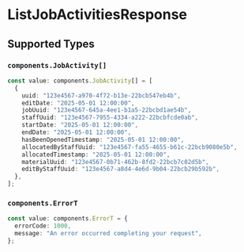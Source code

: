 # ListJobActivitiesResponse


## Supported Types

### `components.JobActivity[]`

```typescript
const value: components.JobActivity[] = [
  {
    uuid: "123e4567-a970-4f72-b13e-22bcb547eb4b",
    editDate: "2025-05-01 12:00:00",
    jobUuid: "123e4567-645a-4ee1-b1a5-22bcbd1ae54b",
    staffUuid: "123e4567-7955-4334-a222-22bcbfcde0ab",
    startDate: "2025-05-01 12:00:00",
    endDate: "2025-05-01 12:00:00",
    hasBeenOpenedTimestamp: "2025-05-01 12:00:00",
    allocatedByStaffUuid: "123e4567-fa55-4655-b61c-22bcb9080e5b",
    allocatedTimestamp: "2025-05-01 12:00:00",
    materialUuid: "123e4567-0b71-462b-8fd2-22bcb7c02d5b",
    editByStaffUuid: "123e4567-a8d4-4e6d-9b04-22bcb29b592b",
  },
];
```

### `components.ErrorT`

```typescript
const value: components.ErrorT = {
  errorCode: 1000,
  message: "An error occurred completing your request",
};
```

